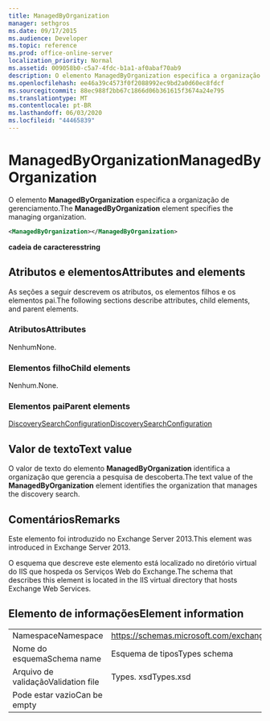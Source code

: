 ```yaml
---
title: ManagedByOrganization
manager: sethgros
ms.date: 09/17/2015
ms.audience: Developer
ms.topic: reference
ms.prod: office-online-server
localization_priority: Normal
ms.assetid: 009058b0-c5a7-4fdc-b1a1-af0abaf70ab9
description: O elemento ManagedByOrganization especifica a organização de gerenciamento.
ms.openlocfilehash: ee46a39c4573f0f2088992ec9bd2a0d60ec8fdcf
ms.sourcegitcommit: 88ec988f2bb67c1866d06b361615f3674a24e795
ms.translationtype: MT
ms.contentlocale: pt-BR
ms.lasthandoff: 06/03/2020
ms.locfileid: "44465839"
---
```

# <a name="managedbyorganization"></a><span data-ttu-id="e706e-103">ManagedByOrganization</span><span class="sxs-lookup"><span data-stu-id="e706e-103">ManagedByOrganization</span></span>

<span data-ttu-id="e706e-104">O elemento **ManagedByOrganization** especifica a organização de gerenciamento.</span><span class="sxs-lookup"><span data-stu-id="e706e-104">The **ManagedByOrganization** element specifies the managing organization.</span></span> 
  
```XML
<ManagedByOrganization></ManagedByOrganization>
```

 <span data-ttu-id="e706e-105">**cadeia de caracteres**</span><span class="sxs-lookup"><span data-stu-id="e706e-105">**string**</span></span>
## <a name="attributes-and-elements"></a><span data-ttu-id="e706e-106">Atributos e elementos</span><span class="sxs-lookup"><span data-stu-id="e706e-106">Attributes and elements</span></span>

<span data-ttu-id="e706e-107">As seções a seguir descrevem os atributos, os elementos filhos e os elementos pai.</span><span class="sxs-lookup"><span data-stu-id="e706e-107">The following sections describe attributes, child elements, and parent elements.</span></span>
  
### <a name="attributes"></a><span data-ttu-id="e706e-108">Atributos</span><span class="sxs-lookup"><span data-stu-id="e706e-108">Attributes</span></span>

<span data-ttu-id="e706e-109">Nenhum</span><span class="sxs-lookup"><span data-stu-id="e706e-109">None.</span></span>
  
### <a name="child-elements"></a><span data-ttu-id="e706e-110">Elementos filho</span><span class="sxs-lookup"><span data-stu-id="e706e-110">Child elements</span></span>

<span data-ttu-id="e706e-111">Nenhum.</span><span class="sxs-lookup"><span data-stu-id="e706e-111">None.</span></span>
  
### <a name="parent-elements"></a><span data-ttu-id="e706e-112">Elementos pai</span><span class="sxs-lookup"><span data-stu-id="e706e-112">Parent elements</span></span>

[<span data-ttu-id="e706e-113">DiscoverySearchConfiguration</span><span class="sxs-lookup"><span data-stu-id="e706e-113">DiscoverySearchConfiguration</span></span>](discoverysearchconfiguration.md)
  
## <a name="text-value"></a><span data-ttu-id="e706e-114">Valor de texto</span><span class="sxs-lookup"><span data-stu-id="e706e-114">Text value</span></span>

<span data-ttu-id="e706e-115">O valor de texto do elemento **ManagedByOrganization** identifica a organização que gerencia a pesquisa de descoberta.</span><span class="sxs-lookup"><span data-stu-id="e706e-115">The text value of the **ManagedByOrganization** element identifies the organization that manages the discovery search.</span></span> 
  
## <a name="remarks"></a><span data-ttu-id="e706e-116">Comentários</span><span class="sxs-lookup"><span data-stu-id="e706e-116">Remarks</span></span>

<span data-ttu-id="e706e-117">Este elemento foi introduzido no Exchange Server 2013.</span><span class="sxs-lookup"><span data-stu-id="e706e-117">This element was introduced in Exchange Server 2013.</span></span>
  
<span data-ttu-id="e706e-118">O esquema que descreve este elemento está localizado no diretório virtual do IIS que hospeda os Serviços Web do Exchange.</span><span class="sxs-lookup"><span data-stu-id="e706e-118">The schema that describes this element is located in the IIS virtual directory that hosts Exchange Web Services.</span></span>
  
## <a name="element-information"></a><span data-ttu-id="e706e-119">Elemento de informações</span><span class="sxs-lookup"><span data-stu-id="e706e-119">Element information</span></span>

|||
|:-----|:-----|
|<span data-ttu-id="e706e-120">Namespace</span><span class="sxs-lookup"><span data-stu-id="e706e-120">Namespace</span></span>  <br/> |https://schemas.microsoft.com/exchange/services/2006/types  <br/> |
|<span data-ttu-id="e706e-121">Nome do esquema</span><span class="sxs-lookup"><span data-stu-id="e706e-121">Schema name</span></span>  <br/> |<span data-ttu-id="e706e-122">Esquema de tipos</span><span class="sxs-lookup"><span data-stu-id="e706e-122">Types schema</span></span>  <br/> |
|<span data-ttu-id="e706e-123">Arquivo de validação</span><span class="sxs-lookup"><span data-stu-id="e706e-123">Validation file</span></span>  <br/> |<span data-ttu-id="e706e-124">Types. xsd</span><span class="sxs-lookup"><span data-stu-id="e706e-124">Types.xsd</span></span>  <br/> |
|<span data-ttu-id="e706e-125">Pode estar vazio</span><span class="sxs-lookup"><span data-stu-id="e706e-125">Can be empty</span></span>  <br/> ||
   

